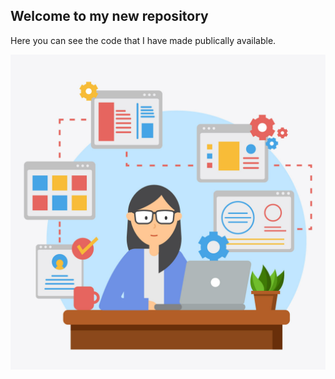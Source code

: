 ## Welcome to my new repository

Here you can see the code that I have made publically available. 
<p style="text-align:center;">
<img src="https://github.com/footrub/public/blob/master/Female%20Developer%20Vector.jpg">
</p>
